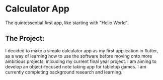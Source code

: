 # Calculator App

The quintessential first app, like starting with "Hello World".

## The Project:

I decided to make a simple calculator app as my first application in flutter, as a way of learning how to use the software before moving onto more ambitious projects, inlcuding my current final year project. I am aiming to develop an object-focused note taking app for tabletop games. I am currently completing background research and learning.
